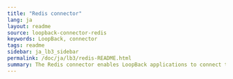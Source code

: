 ```yaml
---
title: "Redis connector"
lang: ja
layout: readme
source: loopback-connector-redis
keywords: LoopBack, connector
tags: readme
sidebar: ja_lb3_sidebar
permalink: /doc/ja/lb3/redis-README.html
summary: The Redis connector enables LoopBack applications to connect to Redis data sources.
---
```


